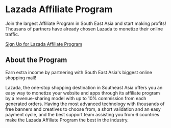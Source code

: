 # Lazada Affiliate Program

Join the largest Affiliate Program in South East Asia and start making profits! Thousans of partners have already chosen Lazada to monetize their online traffic.

<a href="https://docs.google.com/forms/d/e/1FAIpQLSfj5T7EoyajOqY5LvrPE8ExTraSUZJd2kzFsCA1vL2hW1LoRg/viewform?usp=pp_url&entry.1194507248&entry.843478154&entry.1299582117&entry.2017197258&entry.2105320927&entry.487214639&entry.92000404&entry.1273601614" target="_blank">Sign Up for Lazada Affiliate Program</a>

## About the Program

Earn extra income by partnering with South East Asia's biggest online shopping mall!

Lazada, the one-stop shopping destination in Southeast Asia offers you an easy way to monetize your website and apps through its affiliate program by a revenue-sharing model with up to 10% commission from each generated orders.
Having the most advanced technology with thousands of free banners and creatives to choose from, a short validation and an easy payment cycle, and the best support team assisting you from 6 countries make the Lazada Affiliate Program the best in the industry.
